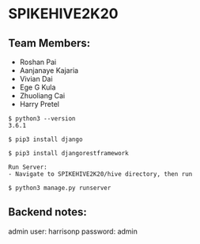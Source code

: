 # SPIKEHIVE2K20

## Team Members:
- Roshan Pai
- Aanjanaye Kajaria
- Vivian Dai
- Ege G Kula
- Zhuoliang Cai
- Harry Pretel

```
$ python3 --version
3.6.1

$ pip3 install django

$ pip3 install djangorestframework

Run Server:
- Navigate to SPIKEHIVE2K20/hive directory, then run

$ python3 manage.py runserver
```

## Backend notes:
admin user: harrisonp
password: admin
